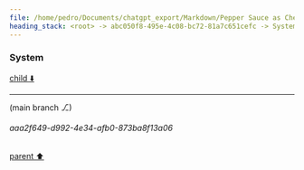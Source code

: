 ```yaml
---
file: /home/pedro/Documents/chatgpt_export/Markdown/Pepper Sauce as Chew Deterrent.md
heading_stack: <root> -> abc050f8-495e-4c08-bc72-81a7c651cefc -> System -> df8d9b40-61a0-4240-9fdc-b0cd8ad54b5f -> System
---
```

### System

[child ⬇️](#aaa2f649-d992-4e34-afb0-873ba8f13a06)

---

(main branch ⎇)
###### aaa2f649-d992-4e34-afb0-873ba8f13a06
[parent ⬆️](#df8d9b40-61a0-4240-9fdc-b0cd8ad54b5f)
